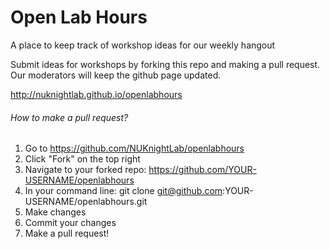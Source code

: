 # Open Lab Hours

A place to keep track of workshop ideas for our weekly hangout

Submit ideas for workshops by forking this repo and making a pull request. Our moderators will keep the github page updated.

http://nuknightlab.github.io/openlabhours

###### How to make a pull request?
1. Go to https://github.com/NUKnightLab/openlabhours
2. Click "Fork" on the top right
3. Navigate to your forked repo: https://github.com/YOUR-USERNAME/openlabhours
4. In your command line: git clone git@github.com:YOUR-USERNAME/openlabhours.git
5. Make changes
6. Commit your changes
7. Make a pull request!